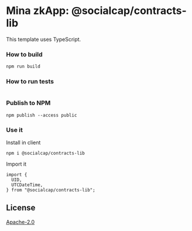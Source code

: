 # Mina zkApp: @socialcap/contracts-lib

This template uses TypeScript.

### How to build

```sh
npm run build
```

### How to run tests

```sh
```

### Publish to NPM
~~~
npm publish --access public
~~~

### Use it

Install in client
~~~
npm i @socialcap/contracts-lib
~~~

Import it
~~~
import { 
  UID,
  UTCDateTime,
} from "@socialcap/contracts-lib";
~~~

## License

[Apache-2.0](LICENSE)
